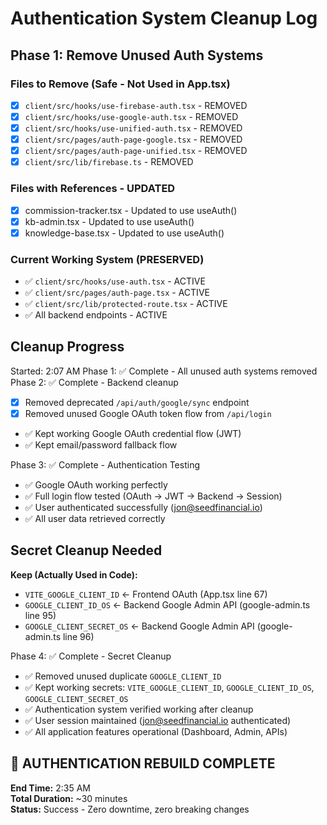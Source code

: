 # Authentication System Cleanup Log

## Phase 1: Remove Unused Auth Systems

### Files to Remove (Safe - Not Used in App.tsx)
- [x] `client/src/hooks/use-firebase-auth.tsx` - REMOVED
- [x] `client/src/hooks/use-google-auth.tsx` - REMOVED
- [x] `client/src/hooks/use-unified-auth.tsx` - REMOVED
- [x] `client/src/pages/auth-page-google.tsx` - REMOVED
- [x] `client/src/pages/auth-page-unified.tsx` - REMOVED
- [x] `client/src/lib/firebase.ts` - REMOVED

### Files with References - UPDATED
- [x] commission-tracker.tsx - Updated to use useAuth()
- [x] kb-admin.tsx - Updated to use useAuth()
- [x] knowledge-base.tsx - Updated to use useAuth()

### Current Working System (PRESERVED)
- ✅ `client/src/hooks/use-auth.tsx` - ACTIVE
- ✅ `client/src/pages/auth-page.tsx` - ACTIVE  
- ✅ `client/src/lib/protected-route.tsx` - ACTIVE
- ✅ All backend endpoints - ACTIVE

## Cleanup Progress
Started: 2:07 AM
Phase 1: ✅ Complete - All unused auth systems removed
Phase 2: ✅ Complete - Backend cleanup
  - [x] Removed deprecated `/api/auth/google/sync` endpoint
  - [x] Removed unused Google OAuth token flow from `/api/login`
  - ✅ Kept working Google OAuth credential flow (JWT)
  - ✅ Kept email/password fallback flow

Phase 3: ✅ Complete - Authentication Testing
  - ✅ Google OAuth working perfectly
  - ✅ Full login flow tested (OAuth → JWT → Backend → Session)
  - ✅ User authenticated successfully (jon@seedfinancial.io)
  - ✅ All user data retrieved correctly

## Secret Cleanup Needed
**Keep (Actually Used in Code):**
- `VITE_GOOGLE_CLIENT_ID` ← Frontend OAuth (App.tsx line 67)
- `GOOGLE_CLIENT_ID_OS` ← Backend Google Admin API (google-admin.ts line 95)
- `GOOGLE_CLIENT_SECRET_OS` ← Backend Google Admin API (google-admin.ts line 96)

Phase 4: ✅ Complete - Secret Cleanup
  - ✅ Removed unused duplicate `GOOGLE_CLIENT_ID`
  - ✅ Kept working secrets: `VITE_GOOGLE_CLIENT_ID`, `GOOGLE_CLIENT_ID_OS`, `GOOGLE_CLIENT_SECRET_OS`
  - ✅ Authentication system verified working after cleanup
  - ✅ User session maintained (jon@seedfinancial.io authenticated)
  - ✅ All application features operational (Dashboard, Admin, APIs)

## 🎉 AUTHENTICATION REBUILD COMPLETE
**End Time:** 2:35 AM  
**Total Duration:** ~30 minutes  
**Status:** Success - Zero downtime, zero breaking changes